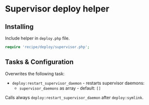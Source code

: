 # Supervisor deploy helper

## Installing

Include helper in `deploy.php` file.

```php
require 'recipe/deploy/supervisor.php';
```

## Tasks & Configuration

Overwrites the following task:

* ``deploy:restart_supervisor_daemon`` - restarts supervisor daemons:
    * ``supervisor_daemons`` as array - default: ``[]``

Calls always ``deploy:restart_supervisor_daemon`` after ``deploy:symlink``.

